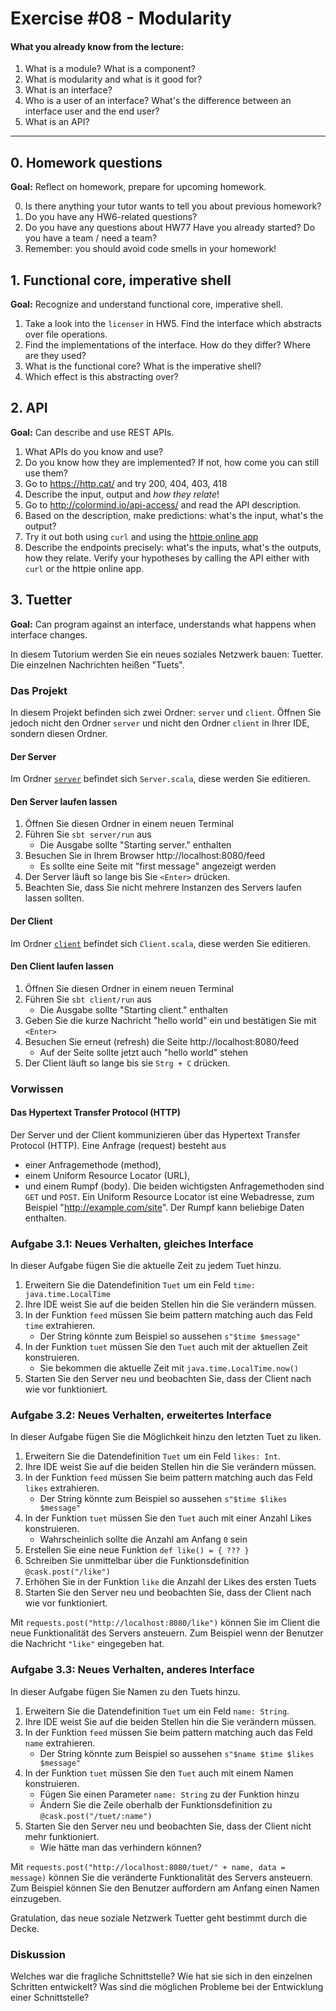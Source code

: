 # Exercise #08 - Modularity

#### What you already know from the lecture:

1. What is a module? What is a component?
2. What is modularity and what is it good for?
3. What is an interface?
4. Who is a user of an interface? What's the difference between an interface user and the end user?
5. What is an API?

---

## 0. Homework questions

**Goal:** Reflect on homework, prepare for upcoming homework.

0. Is there anything your tutor wants to tell you about previous homework?
1. Do you have any HW6-related questions?
2. Do you have any questions about HW77 Have you already started? Do you have a team / need a team?
3. Remember: you should avoid code smells in your homework! 

## 1. Functional core, imperative shell

**Goal:** Recognize and understand functional core, imperative shell.

1. Take a look into the `licenser` in HW5. Find the interface which abstracts over file operations.
2. Find the implementations of the interface. How do they differ? Where are they used?
3. What is the functional core? What is the imperative shell?
4. Which effect is this abstracting over?

## 2. API

**Goal:** Can describe and use REST APIs.

1. What APIs do you know and use?
2. Do you know how they are implemented? If not, how come you can still use them?
3. Go to https://http.cat/ and try 200, 404, 403, 418
4. Describe the input, output and _how they relate_!
5. Go to http://colormind.io/api-access/ and read the API description.
6. Based on the description, make predictions: what's the input, what's the output?
7. Try it out both using `curl` and using the [httpie online app](http://httpie.io/app)
8. Describe the endpoints precisely: what's the inputs, what's the outputs, how they relate. Verify your hypotheses by calling the API either with `curl` or the httpie online app.

## 3. Tuetter 

**Goal:** Can program against an interface, understands what happens when interface changes.

In diesem Tutorium werden Sie ein neues soziales Netzwerk bauen: Tuetter.
Die einzelnen Nachrichten heißen "Tuets".

### Das Projekt

In diesem Projekt befinden sich zwei Ordner: `server` und `client`.
Öffnen Sie jedoch nicht den Ordner `server` und nicht
den Ordner `client` in Ihrer IDE, sondern diesen Ordner.

#### Der Server

Im Ordner [`server`](./server) befindet sich `Server.scala`, diese werden Sie editieren.

#### Den Server laufen lassen

1. Öffnen Sie diesen Ordner in einem neuen Terminal
2. Führen Sie `sbt server/run` aus
    - Die Ausgabe sollte "Starting server." enthalten
3. Besuchen Sie in Ihrem Browser http://localhost:8080/feed
    - Es sollte eine Seite mit "first message" angezeigt werden
4. Der Server läuft so lange bis Sie `<Enter>` drücken.
5. Beachten Sie, dass Sie nicht mehrere Instanzen des Servers laufen lassen sollten.

#### Der Client

Im Ordner [`client`](./client) befindet sich `Client.scala`, diese werden Sie editieren.

#### Den Client laufen lassen

1. Öffnen Sie diesen Ordner in einem neuen Terminal
2. Führen Sie `sbt client/run` aus
    - Die Ausgabe sollte "Starting client." enthalten
3. Geben Sie die kurze Nachricht "hello world" ein und bestätigen Sie mit `<Enter>`
4. Besuchen Sie erneut (refresh) die Seite http://localhost:8080/feed
    - Auf der Seite sollte jetzt auch "hello world" stehen
5. Der Client läuft so lange bis sie `Strg + C` drücken.

### Vorwissen

#### Das Hypertext Transfer Protocol (HTTP)

Der Server und der Client kommunizieren über das Hypertext Transfer Protocol (HTTP).
Eine Anfrage (request) besteht aus
  - einer Anfragemethode (method),
  - einem Uniform Resource Locator (URL),
  - und einem Rumpf (body).
Die beiden wichtigsten Anfragemethoden sind `GET` und `POST`.
Ein Uniform Resource Locator ist eine Webadresse, zum Beispiel "http://example.com/site".
Der Rumpf kann beliebige Daten enthalten.

### Aufgabe 3.1: Neues Verhalten, gleiches Interface

In dieser Aufgabe fügen Sie die aktuelle Zeit zu jedem Tuet hinzu.

1. Erweitern Sie die Datendefinition `Tuet` um ein Feld `time: java.time.LocalTime`
2. Ihre IDE weist Sie auf die beiden Stellen hin die Sie verändern müssen.
3. In der Funktion `feed` müssen Sie beim pattern matching auch das Feld `time` extrahieren.
    - Der String könnte zum Beispiel so aussehen `s"$time $message"`
4. In der Funktion `tuet` müssen Sie den `Tuet` auch mit der aktuellen Zeit konstruieren.
    - Sie bekommen die aktuelle Zeit mit `java.time.LocalTime.now()`
5. Starten Sie den Server neu und beobachten Sie, dass der Client nach wie vor funktioniert.

### Aufgabe 3.2: Neues Verhalten, erweitertes Interface

In dieser Aufgabe fügen Sie die Möglichkeit hinzu den letzten Tuet zu liken.

1. Erweitern Sie die Datendefinition `Tuet` um ein Feld `likes: Int`.
2. Ihre IDE weist Sie auf die beiden Stellen hin die Sie verändern müssen.
3. In der Funktion `feed` müssen Sie beim pattern matching auch das Feld `likes` extrahieren.
    - Der String könnte zum Beispiel so aussehen `s"$time $likes $message"`
4. In der Funktion `tuet` müssen Sie den `Tuet` auch mit einer Anzahl Likes konstruieren.
    - Wahrscheinlich sollte die Anzahl am Anfang `0` sein
5. Erstellen Sie eine neue Funktion `def like() = { ??? }`
6. Schreiben Sie unmittelbar über die Funktionsdefinition `@cask.post("/like")`
7. Erhöhen Sie in der Funktion `like` die Anzahl der Likes des ersten Tuets
8. Starten Sie den Server neu und beobachten Sie, dass der Client nach wie vor funktioniert.

Mit `requests.post("http://localhost:8080/like")` können Sie im Client
die neue Funktionalität des Servers ansteuern.
Zum Beispiel wenn der Benutzer die Nachricht `"like"` eingegeben hat.

### Aufgabe 3.3: Neues Verhalten, anderes Interface

In dieser Aufgabe fügen Sie Namen zu den Tuets hinzu.

1. Erweitern Sie die Datendefinition `Tuet` um ein Feld `name: String`.
2. Ihre IDE weist Sie auf die beiden Stellen hin die Sie verändern müssen.
3. In der Funktion `feed` müssen Sie beim pattern matching auch das Feld `name` extrahieren.
    - Der String könnte zum Beispiel so aussehen `s"$name $time $likes $message"`
4. In der Funktion `tuet` müssen Sie den `Tuet` auch mit einem Namen konstruieren.
    - Fügen Sie einen Parameter `name: String` zu der Funktion hinzu
    - Ändern Sie die Zeile oberhalb der Funktionsdefinition zu `@cask.post("/tuet/:name")`
5. Starten Sie den Server neu und beobachten Sie, dass der Client nicht mehr funktioniert.
    - Wie hätte man das verhindern können?

Mit `requests.post("http://localhost:8080/tuet/" + name, data = message)` können Sie die
veränderte Funktionalität des Servers ansteuern.
Zum Beispiel können Sie den Benutzer auffordern am Anfang einen Namen einzugeben.

Gratulation, das neue soziale Netzwerk Tuetter geht bestimmt durch die Decke.

### Diskussion

Welches war die fragliche Schnittstelle? Wie hat sie sich in den einzelnen Schritten entwickelt? Was sind die möglichen Probleme bei der Entwicklung einer Schnittstelle?
